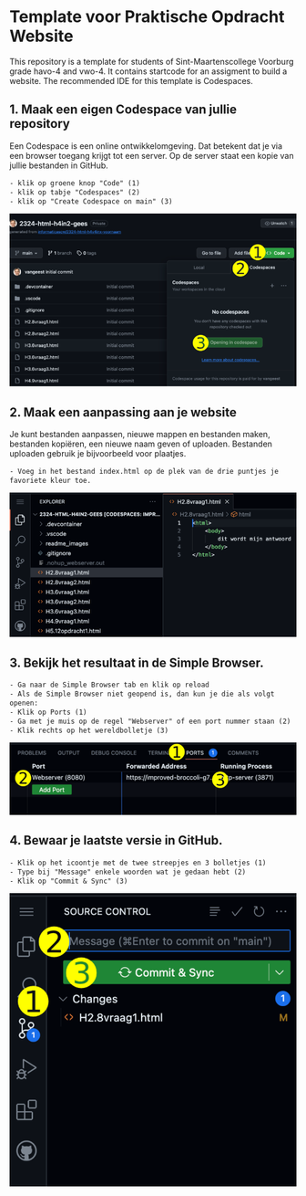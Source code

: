 # Template voor Praktische Opdracht Website

This repository is a template for students of Sint-Maartenscollege Voorburg grade havo-4 and vwo-4.
It contains startcode for an assigment to build a website. The recommended IDE for this template is Codespaces.

## 1. Maak een eigen Codespace van jullie repository

Een Codespace is een online ontwikkelomgeving. Dat betekent dat je via een browser toegang krijgt tot een server. Op de server staat een kopie van jullie bestanden in GitHub.

    - klik op groene knop "Code" (1)
    - klik op tabje "Codespaces" (2)
    - klik op "Create Codespace on main" (3)
  
![Codespace](images/codespace.png)

## 2. Maak een aanpassing aan je website

Je kunt bestanden aanpassen, nieuwe mappen en bestanden maken, bestanden kopiëren, een nieuwe naam geven of uploaden. Bestanden uploaden gebruik je bijvoorbeeld voor plaatjes.

    - Voeg in het bestand index.html op de plek van de drie puntjes je favoriete kleur toe.
    
![Bestanden](images/bestand.png)

## 3. Bekijk het resultaat in de Simple Browser.

    - Ga naar de Simple Browser tab en klik op reload
    - Als de Simple Browser niet geopend is, dan kun je die als volgt openen:
    - Klik op Ports (1)
    - Ga met je muis op de regel "Webserver" of een port nummer staan (2)
    - Klik rechts op het wereldbolletje (3)

![Preview](images/port.png)

## 4. Bewaar je laatste versie in GitHub.

    - Klik op het icoontje met de twee streepjes en 3 bolletjes (1)
    - Type bij "Message" enkele woorden wat je gedaan hebt (2)
    - Klik op "Commit & Sync" (3)
  
![Commit](images/commit.png)
